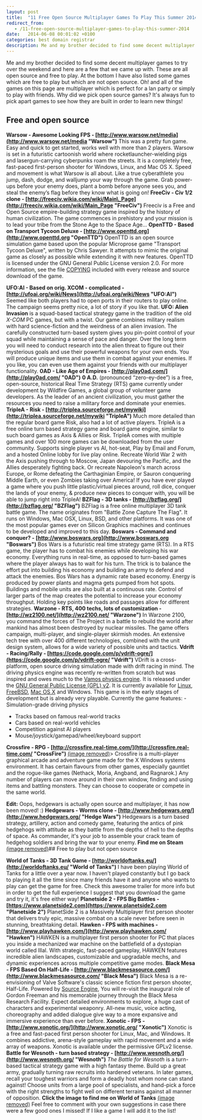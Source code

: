 ```yaml
---
layout: post
title:  "11 Free Open Source Multiplayer Games To Play This Summer 2014!"
redirect_from:
   - /11-free-open-source-multiplayer-games-to-play-this-summer-2014
date:   2014-06-08 00:01:02 +0100
categories: best domain registrar
description: Me and my brother decided to find some decent multiplayer games to try over the weekend and here are a few that we came up with. These are all open so...
---
```


Me and my brother decided to find some decent multiplayer games to try over the weekend and here are a few that we came up with. These are all open source and free to play. At the bottom I have also listed some games which are free to play but which are not open source. Oh! and all of the games on this page are multiplayer which is perfect for a lan party or simply to play with friends. Why did we pick open source games? It's always fun to pick apart games to see how they are built in order to learn new things!

## Free and open source

  **Warsow - Awesome Looking FPS - [http://www.warsow.net/media](http://www.warsow.net/media "Warsow")**  This was a pretty fun game. Easy and quick to get started, works well with more than 2 players. Warsow is set in a futuristic cartoonish world where rocketlauncher-wielding pigs and lasergun-carrying cyberpunks roam the streets. It is a completely free, fast-paced first-person shooter for Windows, Linux, and Mac OS X. Speed and movement is what Warsow is all about. Like a true cyberathlete you jump, dash, dodge, and walljump your way through the game. Grab power-ups before your enemy does, plant a bomb before anyone sees you, and steal the enemy’s flag before they know what is going on! **FreeCiv - Civ 1/2 clone - [http://freeciv.wikia.com/wiki/Main\_Page](http://freeciv.wikia.com/wiki/Main_Page "FreeCiv")**  Freeciv is a Free and Open Source empire-building strategy game inspired by the history of human civilization. The game commences in prehistory and your mission is to lead your tribe from the Stone Age to the Space Age...  **OpenTTD - Based on Transport Tycoon Deluxe - [http://www.openttd.org](http://www.openttd.org "OpenTTD")**  OpenTTD is an open source simulation game based upon the popular Microprose game "Transport Tycoon Deluxe", written by Chris Sawyer. It attempts to mimic the original game as closely as possible while extending it with new features. OpenTTD is licensed under the GNU General Public License version 2.0. For more information, see the file [COPYING](http://vcs.openttd.org/svn/browser/trunk/COPYING) included with every release and source download of the game. 

 

  **UFO:AI - Based on orig. XCOM - complicated - [http://ufoai.org/wiki/News](http://ufoai.org/wiki/News "UFO:AI")**  Seemed like both players had to open ports in their routers to play online. The campaign seems pretty nice, a lot of story if you like that. **UFO: Alien Invasion** is a squad-based tactical strategy game in the tradition of the old _X-COM_ PC games, but with a twist. Our game combines military realism with hard science-fiction and the weirdness of an alien invasion. The carefully constructed turn-based system gives you pin-point control of your squad while maintaining a sense of pace and danger. Over the long term you will need to conduct research into the alien threat to figure out their mysterious goals and use their powerful weapons for your own ends. You will produce unique items and use them in combat against your enemies. If you like, you can even use them against your friends with our multiplayer functionality.  **0AD - Like Age of Empires - [http://play0ad.com/](http://play0ad.com/ "0AD")**  **0 A.D.** (pronounced “zero-ey-dee”) is a free, open-source, historical Real Time Strategy (RTS) game currently under development by Wildfire Games, a global group of volunteer game developers. As the leader of an ancient civilization, you must gather the resources you need to raise a military force and dominate your enemies.  **TripleA - Risk - [http://triplea.sourceforge.net/mywiki](http://triplea.sourceforge.net/mywiki "TripleA")**  Much more detailed than the regular board game Risk, also had a lot of active players. TripleA is a free online turn based strategy game and board game engine, similar to such board games as Axis & Allies or Risk. TripleA comes with multiple games and over 100 more games can be downloaded from the user community. Supports single player vs AI, hot-seat, Play by Email and Forum, and a hosted Online lobby for live play online. Recreate World War 2 with the Axis pushing through to Moscow, Japan devouring the Pacific, and the Allies desperately fighting back. Or recreate Napoleon's march across Europe, or Rome defeating the Carthaginian Empire, or Sauron conquering Middle Earth, or even Zombies taking over America! If you have ever played a game where you push little plastic/virtual pieces around, roll dice, conquer the lands of your enemy, & produce new pieces to conquer with, you will be able to jump right into TripleA!  **BZFlag - 3D tanks - [http://bzflag.org/](http://bzflag.org/ "BZFlag")**  BZFlag is a free online multiplayer 3D tank battle game. The name originates from "Battle Zone Capture The Flag". It runs on Windows, Mac OSX, Linux, BSD, and other platforms. It was one of the most popular games ever on Silicon Graphics machines and continues to be developed and improved to this day.  **Boswars - Command and conquer? - [http://www.boswars.org](http://www.boswars.org "Boswars")**  Bos Wars is a futuristic real time strategy game (RTS). In a RTS game, the player has to combat his enemies while developing his war economy. Everything runs in real-time, as opposed to turn-based games where the player always has to wait for his turn. The trick is to balance the effort put into building his economy and building an army to defend and attack the enemies. Bos Wars has a dynamic rate based economy. Energy is produced by power plants and magma gets pumped from hot spots. Buildings and mobile units are also built at a continuous rate. Control of larger parts of the map creates the potential to increase your economy throughput. Holding key points like roads and passages allow for different strategies.  **Warzone - RTS, 400 techs, lots of customization - [http://wz2100.net/](http://wz2100.net/ "Warzone")**  In Warzone 2100, you command the forces of The Project in a battle to rebuild the world after mankind has almost been destroyed by nuclear missiles. The game offers campaign, multi-player, and single-player skirmish modes. An extensive tech tree with over 400 different technologies, combined with the unit design system, allows for a wide variety of possible units and tactics.  **Vdrift - Racing/Rally - [https://code.google.com/p/vdrift-ogre/](https://code.google.com/p/vdrift-ogre/ "Vdrift")**  VDrift is a cross-platform, open source driving simulation made with drift racing in mind. The driving physics engine was recently re-written from scratch but was inspired and owes much to the [Vamos physics engine](http://vamos.sourceforge.net). It is released under the [GNU General Public License (GPL) v2](http://www.gnu.org/copyleft/gpl.html). It is currently available for [Linux](http://www.linux.org/), [FreeBSD](http://www.freebsd.org/), [Mac OS X](http://www.apple.com/macosx/) and Windows. This game is in the early stages of development but is already very playable. Currently the game features: - Simulation-grade driving physics
- Tracks based on famous real-world tracks
- Cars based on real-world vehicles
- Competition against AI players
- Mouse/joystick/gamepad/wheel/keyboard support
 
**Crossfire - RPG - [http://crossfire.real-time.com/](http://crossfire.real-time.com/ "CrossFire")** [(image removed)](http://markustenghamn.com/wp-content/uploads/2014/06/ss12.jpg)> Crossfire is a multi-player graphical arcade and adventure game made for the X Windows systems environment. It has certain flavours from other games, especially gauntlet and the rogue-like games (Nethack, Moria, Angband, and Ragnarok.) Any number of players can move around in their own window, finding and using items and battling monsters. They can choose to cooperate or compete in the same world.

 **Edit:** Oops, hedgewars is actually open source and multiplayer, it has now been moved! :) **Hedgewars - Worms clone - [http://www.hedgewars.org/](http://www.hedgewars.org/ "Hedge Wars")**  Hedgewars is a turn based strategy, artillery, action and comedy game, featuring the antics of pink hedgehogs with attitude as they battle from the depths of hell to the depths of space. As commander, it's your job to assemble your crack team of hedgehog soldiers and bring the war to your enemy. **Find me on Steam** [(image removed)](http://steamcommunity.com/id/UberBrainChild/)## Free to play but not open source

  **World of Tanks - 3D Tank Game - [http://worldoftanks.eu/](http://worldoftanks.eu/ "World of Tanks")**  I have been playing World of Tanks for a little over a year now. I haven't played constantly but I go back to playing it all the time since many friends have it and anyone who wants to play can get the game for free. Check this awesome trailer for more info but in order to get the full experience I suggest that you download the game and try it, it's free either way!  **Planetside 2 - FPS Big Battles - [https://www.planetside2.com](https://www.planetside2.com "Planetside 2")**  PlanetSide 2 is a Massively Multiplayer first person shooter that delivers truly epic, massive combat on a scale never before seen in stunning, breathtaking detail.  **Hawken - FPS with machines - [http://www.playhawken.com/](http://www.playhawken.com/ "Hawken")**  HAWKEN is a multiplayer first person shooter for PC that places you inside a mechanized war machine on the battlefield of a dystopian world called Illal. With strategic, fast-paced gameplay, HAWKEN features incredible alien landscapes, customizable and upgradable mechs, and dynamic experiences across multiple competitive game modes.  **Black Mesa - FPS Based On Half-Life - [http://www.blackmesasource.com/](http://www.blackmesasource.com/ "Black Mesa")**  Black Mesa is a re-envisioning of Valve Software's classic science fiction first person shooter, Half-Life. Powered by [Source Engine](http://source.valvesoftware.com/), You will re-visit the inaugural role of Gordon Freeman and his memorable journey through the Black Mesa Research Facility. Expect detailed environments to explore, a huge cast of characters and experimental weaponry. All-new music, voice acting, choreography and added dialogue give way to a more expansive and immersive experience than ever before.  **Xonotic - FPS - [http://www.xonotic.org/](http://www.xonotic.org/ "Xonotic")**  Xonotic is a free and fast-paced first person shooter for Linux, Mac, and Windows. It combines addictive, arena-style gameplay with rapid movement and a wide array of weapons. Xonotic is available under the permissive GPLv2 license.  **Battle for Wesnoth - turn based strategy - [http://www.wesnoth.org/](http://www.wesnoth.org/ "Wesnoth")**  _The Battle for Wesnoth_ is a turn-based tactical strategy game with a high fantasy theme. Build up a great army, gradually turning raw recruits into hardened veterans. In later games, recall your toughest warriors and form a deadly host whom none can stand against! Choose units from a large pool of specialists, and hand-pick a force with the right strengths to fight well on different terrains against all manner of opposition. **Click the image to find me on World of Tanks** [(image removed)](http://worldoftanks.eu/community/accounts/510076181-uberbrainchild/ "World of Tanks") Feel free to comment with your own suggestions in case there were a few good ones I missed! If I like a game I will add it to the list!